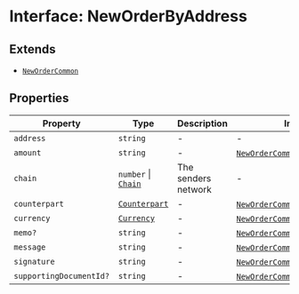 # Interface: NewOrderByAddress

## Extends

- [`NewOrderCommon`](/docs/packages/sdk/interfaces/NewOrderCommon.md)

## Properties

| Property | Type | Description | Inherited from | Defined in |
| ------ | ------ | ------ | ------ | ------ |
| `address` | `string` | - | - | [types.ts:426](https://github.com/monerium/js-monorepo/blob/main/packages/sdk/src/types.ts#L426) |
| `amount` | `string` | - | [`NewOrderCommon`](/docs/packages/sdk/interfaces/NewOrderCommon.md).`amount` | [types.ts:417](https://github.com/monerium/js-monorepo/blob/main/packages/sdk/src/types.ts#L417) |
| `chain` | `number` \| [`Chain`](/docs/packages/sdk/type-aliases/Chain.md) | The senders network | - | [types.ts:428](https://github.com/monerium/js-monorepo/blob/main/packages/sdk/src/types.ts#L428) |
| `counterpart` | [`Counterpart`](/docs/packages/sdk/interfaces/Counterpart.md) | - | [`NewOrderCommon`](/docs/packages/sdk/interfaces/NewOrderCommon.md).`counterpart` | [types.ts:420](https://github.com/monerium/js-monorepo/blob/main/packages/sdk/src/types.ts#L420) |
| `currency` | [`Currency`](/docs/packages/sdk/enumerations/Currency.md) | - | [`NewOrderCommon`](/docs/packages/sdk/interfaces/NewOrderCommon.md).`currency` | [types.ts:419](https://github.com/monerium/js-monorepo/blob/main/packages/sdk/src/types.ts#L419) |
| `memo?` | `string` | - | [`NewOrderCommon`](/docs/packages/sdk/interfaces/NewOrderCommon.md).`memo` | [types.ts:422](https://github.com/monerium/js-monorepo/blob/main/packages/sdk/src/types.ts#L422) |
| `message` | `string` | - | [`NewOrderCommon`](/docs/packages/sdk/interfaces/NewOrderCommon.md).`message` | [types.ts:421](https://github.com/monerium/js-monorepo/blob/main/packages/sdk/src/types.ts#L421) |
| `signature` | `string` | - | [`NewOrderCommon`](/docs/packages/sdk/interfaces/NewOrderCommon.md).`signature` | [types.ts:418](https://github.com/monerium/js-monorepo/blob/main/packages/sdk/src/types.ts#L418) |
| `supportingDocumentId?` | `string` | - | [`NewOrderCommon`](/docs/packages/sdk/interfaces/NewOrderCommon.md).`supportingDocumentId` | [types.ts:423](https://github.com/monerium/js-monorepo/blob/main/packages/sdk/src/types.ts#L423) |
